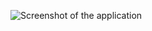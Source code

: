 ![Screenshot of the application]([https://github.com/your-username/your-repository/raw/main/screenshot.png](https://github.com/Hashan099/Product-Review-Page-HTML-CSS/blob/master/Preview/desktop%20view.png))
